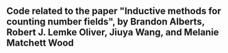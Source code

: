 ## Code related to the paper "Inductive methods for counting number fields", by Brandon Alberts, Robert J. Lemke Oliver, Jiuya Wang, and Melanie Matchett Wood

